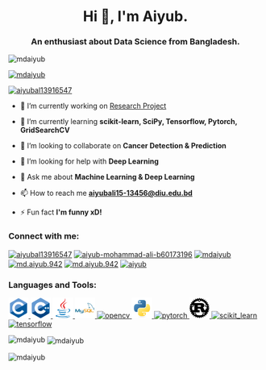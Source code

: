 <h1 align="center">Hi 👋, I'm Aiyub.</h1>
<h3 align="center">An enthusiast about Data Science from Bangladesh.</h3>

<p align="left"> <img src="https://komarev.com/ghpvc/?username=mdaiyub&label=Profile%20views&color=0e75b6&style=flat" alt="mdaiyub" /> </p>

<p align="left"> <a href="https://github.com/ryo-ma/github-profile-trophy"><img src="https://github-profile-trophy.vercel.app/?username=mdaiyub" alt="mdaiyub" /></a> </p>

<p align="left"> <a href="https://twitter.com/aiyubal13916547" target="blank"><img src="https://img.shields.io/twitter/follow/aiyubal13916547?logo=twitter&style=for-the-badge" alt="aiyubal13916547" /></a> </p>

- 🔭 I’m currently working on [Research Project](https://www.kaggle.com/)

- 🌱 I’m currently learning **scikit-learn, SciPy, Tensorflow, Pytorch, GridSearchCV**

- 👯 I’m looking to collaborate on **Cancer Detection & Prediction**

- 🤝 I’m looking for help with **Deep Learning**

- 💬 Ask me about **Machine Learning & Deep Learning**

- 📫 How to reach me **aiyubali15-13456@diu.edu.bd**

- ⚡ Fun fact **I'm funny xD!**

<h3 align="left">Connect with me:</h3>
<p align="left">
<a href="https://twitter.com/aiyubal13916547" target="blank"><img align="center" src="https://raw.githubusercontent.com/rahuldkjain/github-profile-readme-generator/master/src/images/icons/Social/twitter.svg" alt="aiyubal13916547" height="30" width="40" /></a>
<a href="https://www.linkedin.com/in/md-aiyub-ali-b60173196/" target="blank"><img align="center" src="https://raw.githubusercontent.com/rahuldkjain/github-profile-readme-generator/master/src/images/icons/Social/linked-in-alt.svg" alt="aiyub-mohammad-ali-b60173196" height="30" width="40" /></a>
<a href="https://kaggle.com/mdaiyub" target="blank"><img align="center" src="https://raw.githubusercontent.com/rahuldkjain/github-profile-readme-generator/master/src/images/icons/Social/kaggle.svg" alt="mdaiyub" height="30" width="40" /></a>
<a href="https://fb.com/md.aiyub.942" target="blank"><img align="center" src="https://raw.githubusercontent.com/rahuldkjain/github-profile-readme-generator/master/src/images/icons/Social/facebook.svg" alt="md.aiyub.942" height="30" width="40" /></a>
<a href="https://instagram.com/md.aiyub.942" target="blank"><img align="center" src="https://raw.githubusercontent.com/rahuldkjain/github-profile-readme-generator/master/src/images/icons/Social/instagram.svg" alt="md.aiyub.942" height="30" width="40" /></a>
<a href="https://codeforces.com/profile/aiyub" target="blank"><img align="center" src="https://cdn.jsdelivr.net/npm/simple-icons@3.0.1/icons/codeforces.svg" alt="aiyub" height="30" width="40" /></a>
</p>

<h3 align="left">Languages and Tools:</h3>
<p align="left"> <a href="https://www.cprogramming.com/" target="_blank"> <img src="https://raw.githubusercontent.com/devicons/devicon/master/icons/c/c-original.svg" alt="c" width="40" height="40"/> </a> <a href="https://www.w3schools.com/cpp/" target="_blank"> <img src="https://raw.githubusercontent.com/devicons/devicon/master/icons/cplusplus/cplusplus-original.svg" alt="cplusplus" width="40" height="40"/> </a> <a href="https://www.java.com" target="_blank"> <img src="https://raw.githubusercontent.com/devicons/devicon/master/icons/java/java-original.svg" alt="java" width="40" height="40"/> </a> <a href="https://www.mysql.com/" target="_blank"> <img src="https://raw.githubusercontent.com/devicons/devicon/master/icons/mysql/mysql-original-wordmark.svg" alt="mysql" width="40" height="40"/> </a> <a href="https://opencv.org/" target="_blank"> <img src="https://www.vectorlogo.zone/logos/opencv/opencv-icon.svg" alt="opencv" width="40" height="40"/> </a> <a href="https://www.python.org" target="_blank"> <img src="https://raw.githubusercontent.com/devicons/devicon/master/icons/python/python-original.svg" alt="python" width="40" height="40"/> </a> <a href="https://pytorch.org/" target="_blank"> <img src="https://www.vectorlogo.zone/logos/pytorch/pytorch-icon.svg" alt="pytorch" width="40" height="40"/> </a> <a href="https://www.rust-lang.org" target="_blank"> <img src="https://raw.githubusercontent.com/devicons/devicon/master/icons/rust/rust-plain.svg" alt="rust" width="40" height="40"/> </a> <a href="https://scikit-learn.org/" target="_blank"> <img src="https://upload.wikimedia.org/wikipedia/commons/0/05/Scikit_learn_logo_small.svg" alt="scikit_learn" width="40" height="40"/> </a> <a href="https://www.tensorflow.org" target="_blank"> <img src="https://www.vectorlogo.zone/logos/tensorflow/tensorflow-icon.svg" alt="tensorflow" width="40" height="40"/> </a> </p>

<p><img align="left" src="https://github-readme-stats.vercel.app/api/top-langs?username=mdaiyub&show_icons=true&locale=en&layout=compact" alt="mdaiyub" /></p>

<p>&nbsp;<img align="center" src="https://github-readme-stats.vercel.app/api?username=mdaiyub&show_icons=true&locale=en" alt="mdaiyub" /></p>

<p><img align="center" src="https://github-readme-streak-stats.herokuapp.com/?user=mdaiyub&" alt="mdaiyub" /></p>
